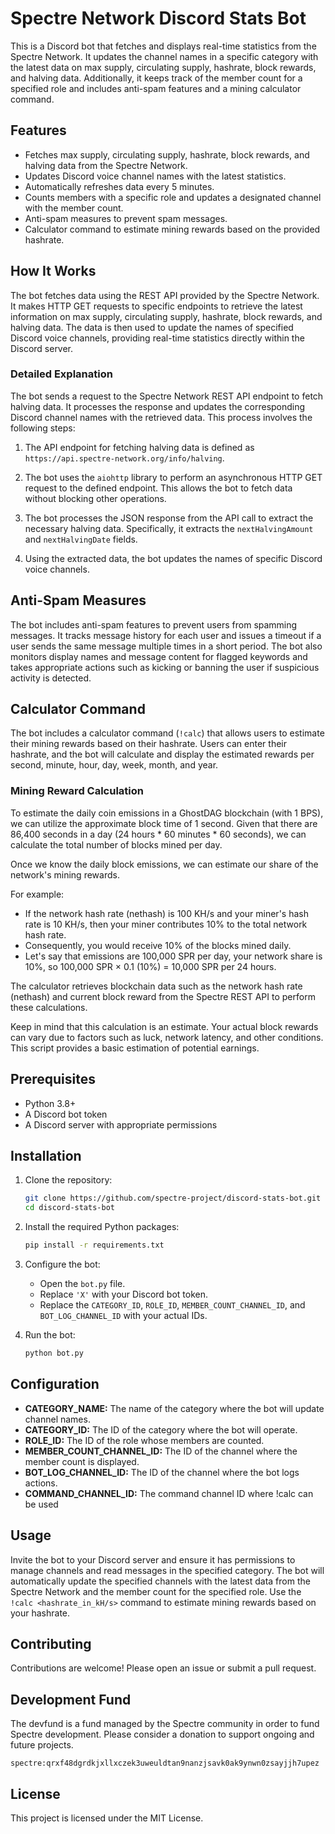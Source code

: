 # Spectre Network Discord Stats Bot

This is a Discord bot that fetches and displays real-time statistics from the Spectre Network. It updates the channel names in a specific category with the latest data on max supply, circulating supply, hashrate, block rewards, and halving data. Additionally, it keeps track of the member count for a specified role and includes anti-spam features and a mining calculator command.

## Features

- Fetches max supply, circulating supply, hashrate, block rewards, and halving data from the Spectre Network.
- Updates Discord voice channel names with the latest statistics.
- Automatically refreshes data every 5 minutes.
- Counts members with a specific role and updates a designated channel with the member count.
- Anti-spam measures to prevent spam messages.
- Calculator command to estimate mining rewards based on the provided hashrate.

## How It Works

The bot fetches data using the REST API provided by the Spectre Network. It makes HTTP GET requests to specific endpoints to retrieve the latest information on max supply, circulating supply, hashrate, block rewards, and halving data. The data is then used to update the names of specified Discord voice channels, providing real-time statistics directly within the Discord server.

### Detailed Explanation

The bot sends a request to the Spectre Network REST API endpoint to fetch halving data. It processes the response and updates the corresponding Discord channel names with the retrieved data. This process involves the following steps:

1. The API endpoint for fetching halving data is defined as `https://api.spectre-network.org/info/halving`.

2. The bot uses the `aiohttp` library to perform an asynchronous HTTP GET request to the defined endpoint. This allows the bot to fetch data without blocking other operations.

3. The bot processes the JSON response from the API call to extract the necessary halving data. Specifically, it extracts the `nextHalvingAmount` and `nextHalvingDate` fields.

4. Using the extracted data, the bot updates the names of specific Discord voice channels.


## Anti-Spam Measures

The bot includes anti-spam features to prevent users from spamming messages. It tracks message history for each user and issues a timeout if a user sends the same message multiple times in a short period. The bot also monitors display names and message content for flagged keywords and takes appropriate actions such as kicking or banning the user if suspicious activity is detected.

## Calculator Command

The bot includes a calculator command (`!calc`) that allows users to estimate their mining rewards based on their hashrate. Users can enter their hashrate, and the bot will calculate and display the estimated rewards per second, minute, hour, day, week, month, and year.

### Mining Reward Calculation

To estimate the daily coin emissions in a GhostDAG blockchain (with 1 BPS), we can utilize the approximate block time of 1 second. Given that there are 86,400 seconds in a day (24 hours * 60 minutes * 60 seconds), we can calculate the total number of blocks mined per day.

Once we know the daily block emissions, we can estimate our share of the network's mining rewards.

For example:
- If the network hash rate (nethash) is 100 KH/s and your miner's hash rate is 10 KH/s, then your miner contributes 10% to the total network hash rate.
- Consequently, you would receive 10% of the blocks mined daily.
- Let's say that emissions are 100,000 SPR per day, your network share is 10%, so 100,000 SPR × 0.1 (10%) = 10,000 SPR per 24 hours.

The calculator retrieves blockchain data such as the network hash rate (nethash) and current block reward from the Spectre REST API to perform these calculations.

Keep in mind that this calculation is an estimate. Your actual block rewards can vary due to factors such as luck, network latency, and other conditions. This script provides a basic estimation of potential earnings.

## Prerequisites

- Python 3.8+
- A Discord bot token
- A Discord server with appropriate permissions

## Installation

1. Clone the repository:
    ```sh
    git clone https://github.com/spectre-project/discord-stats-bot.git
    cd discord-stats-bot
    ```

2. Install the required Python packages:
    ```sh
    pip install -r requirements.txt
    ```

3. Configure the bot:
    - Open the `bot.py` file.
    - Replace `'X'` with your Discord bot token.
    - Replace the `CATEGORY_ID`, `ROLE_ID`, `MEMBER_COUNT_CHANNEL_ID`, and `BOT_LOG_CHANNEL_ID` with your actual IDs.

4. Run the bot:
    ```sh
    python bot.py
    ```

## Configuration

- **CATEGORY_NAME:** The name of the category where the bot will update channel names.
- **CATEGORY_ID:** The ID of the category where the bot will operate.
- **ROLE_ID:** The ID of the role whose members are counted.
- **MEMBER_COUNT_CHANNEL_ID:** The ID of the channel where the member count is displayed.
- **BOT_LOG_CHANNEL_ID:** The ID of the channel where the bot logs actions.
- **COMMAND_CHANNEL_ID:** The command channel ID where !calc can be used

## Usage

Invite the bot to your Discord server and ensure it has permissions to manage channels and read messages in the specified category. The bot will automatically update the specified channels with the latest data from the Spectre Network and the member count for the specified role. Use the `!calc <hashrate_in_kH/s>` command to estimate mining rewards based on your hashrate.

## Contributing

Contributions are welcome! Please open an issue or submit a pull request.

## Development Fund

The devfund is a fund managed by the Spectre community in order to fund Spectre development. Please consider a donation to support ongoing and future projects.

```
spectre:qrxf48dgrdkjxllxczek3uweuldtan9nanzjsavk0ak9ynwn0zsayjjh7upez
```

## License

This project is licensed under the MIT License.
